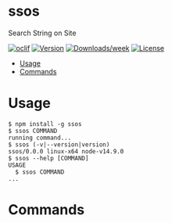 ssos
====

Search String on Site

[![oclif](https://img.shields.io/badge/cli-oclif-brightgreen.svg)](https://oclif.io)
[![Version](https://img.shields.io/npm/v/ssos.svg)](https://npmjs.org/package/ssos)
[![Downloads/week](https://img.shields.io/npm/dw/ssos.svg)](https://npmjs.org/package/ssos)
[![License](https://img.shields.io/npm/l/ssos.svg)](https://github.com/TerrorSquad/ssos/blob/master/package.json)

<!-- toc -->
* [Usage](#usage)
* [Commands](#commands)
<!-- tocstop -->
# Usage
<!-- usage -->
```sh-session
$ npm install -g ssos
$ ssos COMMAND
running command...
$ ssos (-v|--version|version)
ssos/0.0.0 linux-x64 node-v14.9.0
$ ssos --help [COMMAND]
USAGE
  $ ssos COMMAND
...
```
<!-- usagestop -->
# Commands
<!-- commands -->

<!-- commandsstop -->
